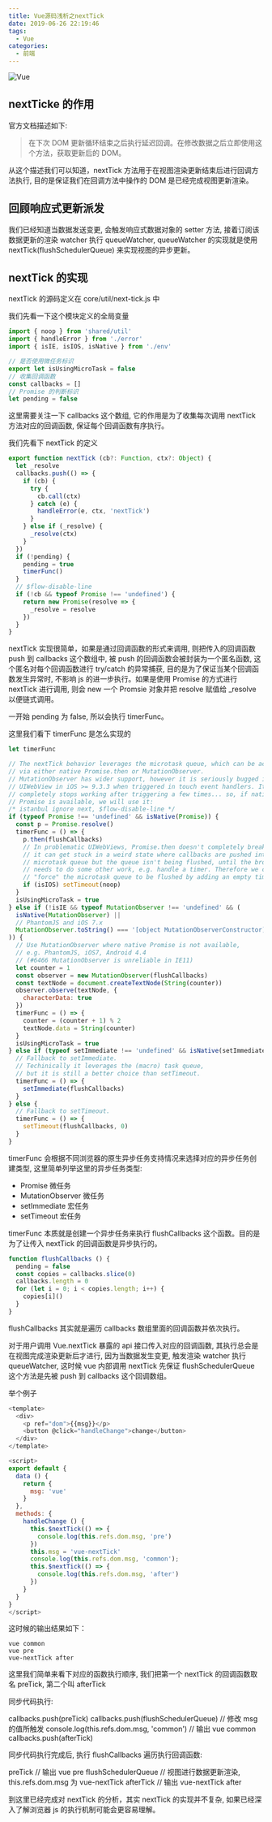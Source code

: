 ```yaml
---
title: Vue源码浅析之nextTick
date: 2019-06-26 22:19:46
tags:
  - Vue
categories:
  - 前端
---
```


![Vue](/images/vue-logo.png)

## nextTicke 的作用

官方文档描述如下:

> 在下次 DOM 更新循环结束之后执行延迟回调。在修改数据之后立即使用这个方法，获取更新后的 DOM。

从这个描述我们可以知道，nextTick 方法用于在视图渲染更新结束后进行回调方法执行, 目的是保证我们在回调方法中操作的 DOM 是已经完成视图更新渲染。

## 回顾响应式更新派发

我们已经知道当数据发送变更, 会触发响应式数据对象的 setter 方法, 接着订阅该数据更新的渲染 watcher 执行 queueWatcher, queueWatcher 的实现就是使用 nextTick(flushSchedulerQueue) 来实现视图的异步更新。

## nextTick 的实现

nextTick 的源码定义在 core/util/next-tick.js 中


我们先看一下这个模块定义的全局变量

```js
import { noop } from 'shared/util'
import { handleError } from './error'
import { isIE, isIOS, isNative } from './env'

// 是否使用微任务标识
export let isUsingMicroTask = false
// 收集回调函数
const callbacks = []
// Promise 的判断标识
let pending = false

```
这里需要关注一下 callbacks 这个数组, 它的作用是为了收集每次调用 nextTick 方法对应的回调函数, 保证每个回调函数有序执行。 


我们先看下 nextTick 的定义
```js
export function nextTick (cb?: Function, ctx?: Object) {
  let _resolve
  callbacks.push(() => {
    if (cb) {
      try {
        cb.call(ctx)
      } catch (e) {
        handleError(e, ctx, 'nextTick')
      }
    } else if (_resolve) {
      _resolve(ctx)
    }
  })
  if (!pending) {
    pending = true
    timerFunc()
  }
  // $flow-disable-line
  if (!cb && typeof Promise !== 'undefined') {
    return new Promise(resolve => {
      _resolve = resolve
    })
  }
}
```
nextTick 实现很简单，如果是通过回调函数的形式来调用, 则把传入的回调函数 push 到 callbacks 这个数组中, 被 push 的回调函数会被封装为一个匿名函数, 这个匿名对每个回调函数进行 try/catch 的异常捕获, 目的是为了保证当某个回调函数发生异常时, 不影响 js 的进一步执行。如果是使用 Promise 的方式进行 nextTick 进行调用, 则会 new 一个 Promsie 对象并把 resolve 赋值给 _resolve 以便链式调用。

一开始 pending 为 false, 所以会执行 timerFunc。

这里我们看下 timerFunc 是怎么实现的

```js
let timerFunc

// The nextTick behavior leverages the microtask queue, which can be accessed
// via either native Promise.then or MutationObserver.
// MutationObserver has wider support, however it is seriously bugged in
// UIWebView in iOS >= 9.3.3 when triggered in touch event handlers. It
// completely stops working after triggering a few times... so, if native
// Promise is available, we will use it:
/* istanbul ignore next, $flow-disable-line */
if (typeof Promise !== 'undefined' && isNative(Promise)) {
  const p = Promise.resolve()
  timerFunc = () => {
    p.then(flushCallbacks)
    // In problematic UIWebViews, Promise.then doesn't completely break, but
    // it can get stuck in a weird state where callbacks are pushed into the
    // microtask queue but the queue isn't being flushed, until the browser
    // needs to do some other work, e.g. handle a timer. Therefore we can
    // "force" the microtask queue to be flushed by adding an empty timer.
    if (isIOS) setTimeout(noop)
  }
  isUsingMicroTask = true
} else if (!isIE && typeof MutationObserver !== 'undefined' && (
  isNative(MutationObserver) ||
  // PhantomJS and iOS 7.x
  MutationObserver.toString() === '[object MutationObserverConstructor]'
)) {
  // Use MutationObserver where native Promise is not available,
  // e.g. PhantomJS, iOS7, Android 4.4
  // (#6466 MutationObserver is unreliable in IE11)
  let counter = 1
  const observer = new MutationObserver(flushCallbacks)
  const textNode = document.createTextNode(String(counter))
  observer.observe(textNode, {
    characterData: true
  })
  timerFunc = () => {
    counter = (counter + 1) % 2
    textNode.data = String(counter)
  }
  isUsingMicroTask = true
} else if (typeof setImmediate !== 'undefined' && isNative(setImmediate)) {
  // Fallback to setImmediate.
  // Techinically it leverages the (macro) task queue,
  // but it is still a better choice than setTimeout.
  timerFunc = () => {
    setImmediate(flushCallbacks)
  }
} else {
  // Fallback to setTimeout.
  timerFunc = () => {
    setTimeout(flushCallbacks, 0)
  }
}

```

timerFunc 会根据不同浏览器的原生异步任务支持情况来选择对应的异步任务创建类型, 这里简单列举这里的异步任务类型:

- Promise 微任务
- MutationObserver 微任务
- setImmediate 宏任务
- setTimeout 宏任务

timerFunc 本质就是创建一个异步任务来执行 flushCallbacks 这个函数。目的是为了让传入 nextTick 的回调函数是异步执行的。

```js
function flushCallbacks () {
  pending = false
  const copies = callbacks.slice(0)
  callbacks.length = 0
  for (let i = 0; i < copies.length; i++) {
    copies[i]()
  }
}
```
flushCallbacks 其实就是遍历 callbacks 数组里面的回调函数并依次执行。

对于用户调用 Vue.nextTick 暴露的 api 接口传入对应的回调函数, 其执行总会是在视图完成渲染更新后才进行, 因为当数据发生变更, 触发渲染 watcher 执行 queueWatcher, 这时候 vue 内部调用 nextTick 先保证 flushSchedulerQueue 这个方法是先被 push 到 callbacks 这个回调数组。

举个例子

```js
<template>
  <div>
    <p ref="dom">{{msg}}</p>
    <button @click="handleChange">change</button>
  </div>
</template>

<script>
export default {
  data () {
    return {
      msg: 'vue'
    }
  },
  methods: {
    handleChange () {
      this.$nextTick(() => {
        console.log(this.refs.dom.msg, 'pre')
      })
      this.msg = 'vue-nextTick'
      console.log(this.refs.dom.msg, 'common');
      this.$nextTick(() => {
        console.log(this.refs.dom.msg, 'after')
      })
    }
  }
}
</script>
```

这时候的输出结果如下：
```
vue common
vue pre
vue-nextTick after
```

这里我们简单来看下对应的函数执行顺序, 我们把第一个 nextTick 的回调函数取名 preTick, 第二个叫 afterTick

同步代码执行: 

callbacks.push(preTick)
callbacks.push(flushSchedulerQueue) // 修改 msg 的值所触发
console.log(this.refs.dom.msg, 'common') // 输出 vue common
callbacks.push(afterTick)

同步代码执行完成后, 执行 flushCallbacks 遍历执行回调函数:

preTick // 输出 vue pre
flushSchedulerQueue // 视图进行数据更新渲染, this.refs.dom.msg 为 vue-nextTick
afterTick // 输出 vue-nextTick after

到这里已经完成对 nextTick 的分析，其实 nextTick 的实现并不复杂, 如果已经深入了解浏览器 js 的执行机制可能会更容易理解。
